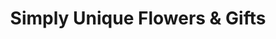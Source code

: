 ---
title: "Simply Unique Flowers & Gifts"
url: /meaford/simply-unique-flowers-and-gifts/
shop: florist
---